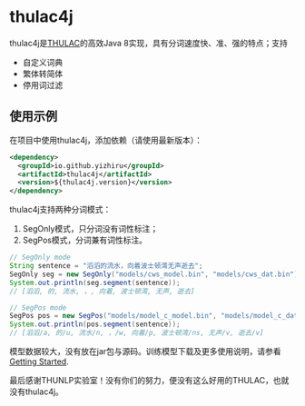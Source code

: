 # thulac4j

thulac4j是[THULAC](http://thulac.thunlp.org/)的高效Java 8实现，具有分词速度快、准、强的特点；支持

- 自定义词典
- 繁体转简体
- 停用词过滤


## 使用示例

在项目中使用thulac4j，添加依赖（请使用最新版本）：

```xml
<dependency>
  <groupId>io.github.yizhiru</groupId>
  <artifactId>thulac4j</artifactId>
  <version>${thulac4j.version}</version>
</dependency>
```

thulac4j支持两种分词模式：

1. SegOnly模式，只分词没有词性标注；
2. SegPos模式，分词兼有词性标注。


```java
// SegOnly mode
String sentence = "滔滔的流水，向着波士顿湾无声逝去";
SegOnly seg = new SegOnly("models/cws_model.bin", "models/cws_dat.bin");
System.out.println(seg.segment(sentence));
// [滔滔, 的, 流水, ，, 向着, 波士顿湾, 无声, 逝去]

// SegPos mode
SegPos pos = new SegPos("models/model_c_model.bin", "models/model_c_dat.bin");
System.out.println(pos.segment(sentence));
// [滔滔/a, 的/u, 流水/n, ，/w, 向着/p, 波士顿湾/ns, 无声/v, 逝去/v]
```

模型数据较大，没有放在jar包与源码。训练模型下载及更多使用说明，请参看[Getting Started](https://github.com/yizhiru/thulac4j/wiki).


最后感谢THUNLP实验室！没有你们的努力，便没有这么好用的THULAC，也就没有thulac4j。


